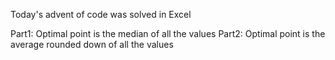 Today's advent of code was solved in Excel

Part1: Optimal point is the median of all the values
Part2: Optimal point is the average rounded down of all the values